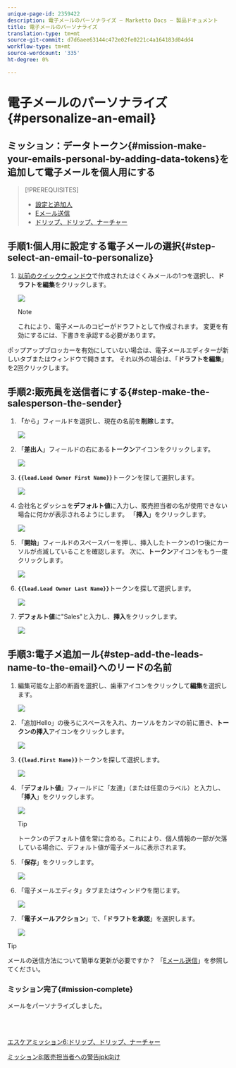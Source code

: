 ```yaml
---
unique-page-id: 2359422
description: 電子メールのパーソナライズ — Marketto Docs — 製品ドキュメント
title: 電子メールのパーソナライズ
translation-type: tm+mt
source-git-commit: d7d6aee63144c472e02fe0221c4a164183d04dd4
workflow-type: tm+mt
source-wordcount: '335'
ht-degree: 0%

---
```



# 電子メールのパーソナライズ{#personalize-an-email}

## ミッション：データトークン{#mission-make-your-emails-personal-by-adding-data-tokens}を追加して電子メールを個人用にする

>[!PREREQUISITES]
>
>* [設定と追加人](/help/marketo/getting-started/quick-wins/get-set-up-and-add-a-person.md)
>* [Eメール送信](/help/marketo/getting-started/quick-wins/send-an-email.md)
>* [ドリップ、ドリップ、ナーチャー](/help/marketo/getting-started/quick-wins/drip-drip-nurture.md)


## 手順1:個人用に設定する電子メールの選択{#step-select-an-email-to-personalize}

1. [以前のクイックウィンドウ](/help/marketo/getting-started/quick-wins/drip-drip-nurture.md)で作成されたはぐくみメールの1つを選択し、**ドラフトを編集**&#x200B;をクリックします。

   ![](assets/one-4.png)

   >[!NOTE]
   >
   >これにより、電子メールのコピーがドラフトとして作成されます。 変更を有効にするには、下書きを承認する必要があります。

ポップアップブロッカーを有効にしていない場合は、電子メールエディターが新しいタブまたはウィンドウで開きます。 それ以外の場合は、「**ドラフトを編集**」を2回クリックします。

## 手順2:販売員を送信者にする{#step-make-the-salesperson-the-sender}

1. **「**&#x200B;から」フィールドを選択し、現在の名前を&#x200B;**削除**&#x200B;します。

   ![](assets/two-5.png)

1. 「**差出人**」フィールドの右にある&#x200B;**トークン**&#x200B;アイコンをクリックします。

   ![](assets/three-4.png)

1. **`{{lead.Lead Owner First Name}}`**&#x200B;トークンを探して選択します。

   ![](assets/four-3.png)

1. 会社名とダッシュを&#x200B;**デフォルト値**&#x200B;に入力し、販売担当者の名が使用できない場合に何かが表示されるようにします。 「**挿入**」をクリックします。

   ![](assets/five-4.png)

1. 「**開始**」フィールドのスペースバーを押し、挿入したトークンの1つ後にカーソルが点滅していることを確認します。 次に、**トークン**&#x200B;アイコンをもう一度クリックします。

   ![](assets/six-4.png)

1. **`{{lead.Lead Owner Last Name}}`**&#x200B;トークンを探して選択します。

   ![](assets/seven-5.png)

1. **デフォルト値**&#x200B;に&quot;Sales&quot;と入力し、**挿入**&#x200B;をクリックします。

   ![](assets/eight-3.png)

## 手順3:電子メ追加ール{#step-add-the-leads-name-to-the-email}へのリードの名前

1. 編集可能な上部の断面を選択し、歯車アイコンをクリックして&#x200B;**編集**&#x200B;を選択します。

   ![](assets/nine-2.png)

1. 「追加Hello」の後ろにスペースを入れ、カーソルをカンマの前に置き、**トークンの挿入**&#x200B;アイコンをクリックします。

   ![](assets/ten-4.png)

1. **`{{lead.First Name}}`**&#x200B;トークンを探して選択します。

   ![](assets/eleven-4.png)

1. 「**デフォルト値**」フィールドに「友達」（または任意のラベル）と入力し、「**挿入**」をクリックします。

   ![](assets/twelve-3.png)

   >[!TIP]
   >
   >トークンのデフォルト値を常に含める。これにより、個人情報の一部が欠落している場合に、デフォルト値が電子メールに表示されます。

1. 「**保存**」をクリックします。

   ![](assets/thirteen-3.png)

1. 「電子メールエディタ」タブまたはウィンドウを閉じます。

   ![](assets/fourteen-3.png)

1. 「**電子メールアクション**」で、「**ドラフトを承認**」を選択します。

   ![](assets/fifteen-3.png)

>[!TIP]
>
>メールの送信方法について簡単な更新が必要ですか？ 「[Eメール送信](/help/marketo/getting-started/quick-wins/send-an-email.md)」を参照してください。

### ミッション完了{#mission-complete}

メールをパーソナライズしました。

<br> 

[エスケアミッション6:ドリップ、ドリップ、ナーチャー](/help/marketo/getting-started/quick-wins/drip-drip-nurture.md)

[ミッション8:販売担当者への警告jpk向け](/help/marketo/getting-started/quick-wins/alert-the-sales-rep.md)
